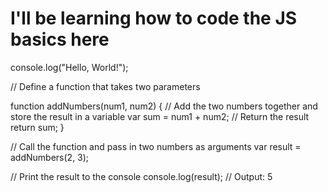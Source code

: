 # I'll be learning how to code the JS basics here


console.log("Hello, World!");


// Define a function that takes two parameters

function addNumbers(num1, num2) {
  // Add the two numbers together and store the result in a variable
  var sum = num1 + num2;
  // Return the result
  return sum;
}

// Call the function and pass in two numbers as arguments
var result = addNumbers(2, 3);

// Print the result to the console
console.log(result); // Output: 5
